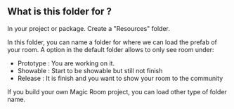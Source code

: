 ## What is this folder for ?
In your project or package.
Create a "Resources" folder.

In this folder, you can name a folder for where we can load the prefab of your room.
A option in the default folder allows to only see room under:
- Prototype : You are working on it.
- Showable : Start to be showable but still not finish
- Release : It is finish and you want to show your room to the community

If you build your own Magic Room project, you can load other type of folder name.